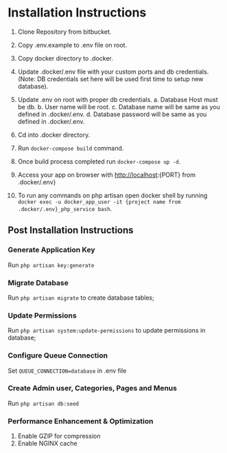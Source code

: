 # Installation Instructions

1. Clone Repository from bitbucket.

2. Copy .env.example to .env file on root.

3. Copy docker directory to .docker.

4. Update .docker/.env file with your custom ports and db credentials. (Note: DB credentials set here will be used first time to setup new database).

5. Update .env on root with proper db credentials.
   a. Database Host must be db.
   b. User name will be root.
   c. Database name will be same as you defined in .docker/.env.
   d. Database password will be same as you defined in .docker/.env.
6. Cd into .docker directory.

7. Run `docker-compose build` command.

8. Once build process completed run `docker-compose up -d`.

9. Access your app on browser with <http://localhost>:{PORT} from .docker/.env}

10. To run any commands on php artisan open docker shell by running `docker exec -u docker_app_user -it {project name from .docker/.env}_php_service bash`.

## Post Installation Instructions

### Generate Application Key

Run `php artisan key:generate`

### Migrate Database

Run `php artisan migrate` to create database tables;

### Update Permissions

Run `php artisan system:update-permissions` to update permissions in database;

### Configure Queue Connection
Set `QUEUE_CONNECTION=database` in .env file

### Create Admin user, Categories, Pages and Menus

Run `php artisan db:seed`

### Performance Enhancement & Optimization
1. Enable GZIP for compression
2. Enable NGINX cache